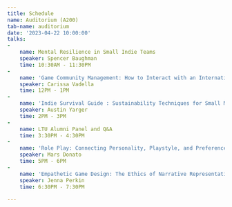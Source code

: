 ```yaml
---
title: Schedule
name: Auditorium (A200)
tab-name: auditorium
date: '2023-04-22 10:00:00'
talks:
- 
    name: Mental Resilience in Small Indie Teams
    speaker: Spencer Baughman
    time: 10:30AM - 11:30PM
- 
    name: 'Game Community Management: How to Interact with an International Audience'
    speaker: Carissa Vadella
    time: 12PM - 1PM
- 
    name: 'Indie Survival Guide : Sustainability Techniques for Small Midwestern Studios'
    speaker: Austin Yarger
    time: 2PM - 3PM
- 
    name: LTU Alumni Panel and Q&A
    time: 3:30PM - 4:30PM
- 
    name: 'Role Play: Connecting Personality, Playstyle, and Preference in Multiplayer Online Games'
    speaker: Mars Donato
    time: 5PM - 6PM
- 
    name: 'Empathetic Game Design: The Ethics of Narrative Representation'
    speaker: Jenna Perkin
    time: 6:30PM - 7:30PM
        
---
```


